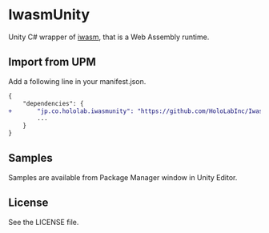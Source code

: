 # IwasmUnity

Unity C# wrapper of [iwasm](https://github.com/bytecodealliance/wasm-micro-runtime), that is a Web Assembly runtime.

## Import from UPM

Add a following line in your manifest.json.

```diff
{
    "dependencies": {
+       "jp.co.hololab.iwasmunity": "https://github.com/HoloLabInc/IwasmUnity.git?path=Assets/IwasmUnity#v0.2.0",
        ...
    }
}
```

## Samples

Samples are available from Package Manager window in Unity Editor.

## License

See the LICENSE file.
